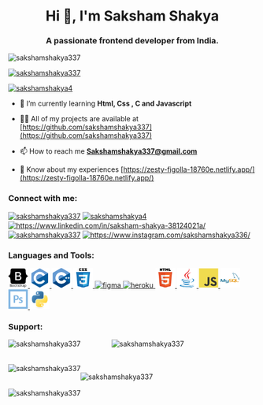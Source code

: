 <h1 align="center">Hi 👋, I'm Saksham Shakya</h1>
<h3 align="center">A passionate frontend developer from India.</h3>

<p align="left"> <img src="https://komarev.com/ghpvc/?username=sakshamshakya337&label=Profile%20views&color=0e75b6&style=flat" alt="sakshamshakya337" /> </p>

<p align="left"> <a href="https://github.com/ryo-ma/github-profile-trophy"><img src="https://github-profile-trophy.vercel.app/?username=sakshamshakya337" alt="sakshamshakya337" /></a> </p>

<p align="left"> <a href="https://twitter.com/sakshamshakya4" target="blank"><img src="https://img.shields.io/twitter/follow/sakshamshakya4?logo=twitter&style=for-the-badge" alt="sakshamshakya4" /></a> </p>

- 🌱 I’m currently learning **Html, Css , C and Javascript**

- 👨‍💻 All of my projects are available at [https://github.com/sakshamshakya337](https://github.com/sakshamshakya337)

- 📫 How to reach me **Sakshamshakya337@gmail.com**

- 📄 Know about my experiences [https://zesty-figolla-18760e.netlify.app/](https://zesty-figolla-18760e.netlify.app/)

<h3 align="left">Connect with me:</h3>
<p align="left">
<a href="https://dev.to/sakshamshakya337" target="blank"><img align="center" src="https://raw.githubusercontent.com/rahuldkjain/github-profile-readme-generator/master/src/images/icons/Social/devto.svg" alt="sakshamshakya337" height="30" width="40" /></a>
<a href="https://twitter.com/sakshamshakya4" target="blank"><img align="center" src="https://raw.githubusercontent.com/rahuldkjain/github-profile-readme-generator/master/src/images/icons/Social/twitter.svg" alt="sakshamshakya4" height="30" width="40" /></a>
<a href="https://linkedin.com/in/https://www.linkedin.com/in/saksham-shakya-38124021a/" target="blank"><img align="center" src="https://raw.githubusercontent.com/rahuldkjain/github-profile-readme-generator/master/src/images/icons/Social/linked-in-alt.svg" alt="https://www.linkedin.com/in/saksham-shakya-38124021a/" height="30" width="40" /></a>
<a href="https://stackoverflow.com/users/sakshamshakya337" target="blank"><img align="center" src="https://raw.githubusercontent.com/rahuldkjain/github-profile-readme-generator/master/src/images/icons/Social/stack-overflow.svg" alt="sakshamshakya337" height="30" width="40" /></a>
<a href="https://instagram.com/https://www.instagram.com/sakshamshakya336/" target="blank"><img align="center" src="https://raw.githubusercontent.com/rahuldkjain/github-profile-readme-generator/master/src/images/icons/Social/instagram.svg" alt="https://www.instagram.com/sakshamshakya336/" height="30" width="40" /></a>
</p>

<h3 align="left">Languages and Tools:</h3>
<p align="left"> <a href="https://getbootstrap.com" target="_blank" rel="noreferrer"> <img src="https://raw.githubusercontent.com/devicons/devicon/master/icons/bootstrap/bootstrap-plain-wordmark.svg" alt="bootstrap" width="40" height="40"/> </a> <a href="https://www.cprogramming.com/" target="_blank" rel="noreferrer"> <img src="https://raw.githubusercontent.com/devicons/devicon/master/icons/c/c-original.svg" alt="c" width="40" height="40"/> </a> <a href="https://www.w3schools.com/cpp/" target="_blank" rel="noreferrer"> <img src="https://raw.githubusercontent.com/devicons/devicon/master/icons/cplusplus/cplusplus-original.svg" alt="cplusplus" width="40" height="40"/> </a> <a href="https://www.w3schools.com/css/" target="_blank" rel="noreferrer"> <img src="https://raw.githubusercontent.com/devicons/devicon/master/icons/css3/css3-original-wordmark.svg" alt="css3" width="40" height="40"/> </a> <a href="https://www.figma.com/" target="_blank" rel="noreferrer"> <img src="https://www.vectorlogo.zone/logos/figma/figma-icon.svg" alt="figma" width="40" height="40"/> </a> <a href="https://heroku.com" target="_blank" rel="noreferrer"> <img src="https://www.vectorlogo.zone/logos/heroku/heroku-icon.svg" alt="heroku" width="40" height="40"/> </a> <a href="https://www.w3.org/html/" target="_blank" rel="noreferrer"> <img src="https://raw.githubusercontent.com/devicons/devicon/master/icons/html5/html5-original-wordmark.svg" alt="html5" width="40" height="40"/> </a> <a href="https://www.java.com" target="_blank" rel="noreferrer"> <img src="https://raw.githubusercontent.com/devicons/devicon/master/icons/java/java-original.svg" alt="java" width="40" height="40"/> </a> <a href="https://developer.mozilla.org/en-US/docs/Web/JavaScript" target="_blank" rel="noreferrer"> <img src="https://raw.githubusercontent.com/devicons/devicon/master/icons/javascript/javascript-original.svg" alt="javascript" width="40" height="40"/> </a> <a href="https://www.mysql.com/" target="_blank" rel="noreferrer"> <img src="https://raw.githubusercontent.com/devicons/devicon/master/icons/mysql/mysql-original-wordmark.svg" alt="mysql" width="40" height="40"/> </a> <a href="https://www.photoshop.com/en" target="_blank" rel="noreferrer"> <img src="https://raw.githubusercontent.com/devicons/devicon/master/icons/photoshop/photoshop-line.svg" alt="photoshop" width="40" height="40"/> </a> <a href="https://www.python.org" target="_blank" rel="noreferrer"> <img src="https://raw.githubusercontent.com/devicons/devicon/master/icons/python/python-original.svg" alt="python" width="40" height="40"/> </a> </p>


<h3 align="left">Support:</h3>
<p><a href="https://www.buymeacoffee.com/sakshamshakya337"> <img align="left" src="https://cdn.buymeacoffee.com/buttons/v2/default-yellow.png" height="50" width="210" alt="sakshamshakya337" /></a><a href="https://ko-fi.com/sakshamshakya337"> <img align="left" src="https://cdn.ko-fi.com/cdn/kofi3.png?v=3" height="50" width="210" alt="sakshamshakya337" /></a></p><br><br>


<p><img align="left" src="https://github-readme-stats.vercel.app/api/top-langs?username=sakshamshakya337&show_icons=true&locale=en&layout=compact" alt="sakshamshakya337" /></p>

<p>&nbsp;<img align="center" src="https://github-readme-stats.vercel.app/api?username=sakshamshakya337&show_icons=true&locale=en" alt="sakshamshakya337" /></p>

<p><img align="center" src="https://github-readme-streak-stats.herokuapp.com/?user=sakshamshakya337&" alt="sakshamshakya337" /></p>

